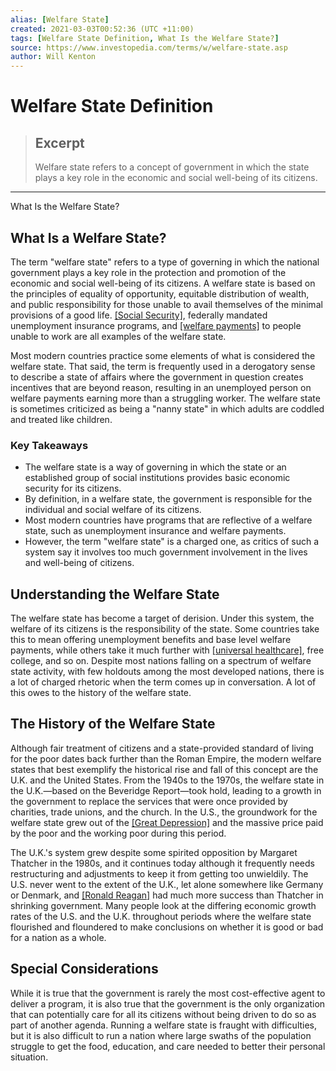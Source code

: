 ```yaml
---
alias: [Welfare State]
created: 2021-03-03T00:52:36 (UTC +11:00)
tags: [Welfare State Definition, What Is the Welfare State?]
source: https://www.investopedia.com/terms/w/welfare-state.asp
author: Will Kenton
---
```


# Welfare State Definition

> ## Excerpt
> Welfare state refers to a concept of government in which the state plays a key role in the economic and social well-being of its citizens.

---

What Is the Welfare State?
## What Is a Welfare State?

The term "welfare state" refers to a type of governing in which the national government plays a key role in the protection and promotion of the economic and social well-being of its citizens. A welfare state is based on the principles of equality of opportunity, equitable distribution of wealth, and public responsibility for those unable to avail themselves of the minimal provisions of a good life. [[Social Security]](https://www.investopedia.com/terms/s/socialsecurity.asp), federally mandated unemployment insurance programs, and [[welfare payments]](https://www.investopedia.com/terms/w/welfare.asp) to people unable to work are all examples of the welfare state.

Most modern countries practice some elements of what is considered the welfare state. That said, the term is frequently used in a derogatory sense to describe a state of affairs where the government in question creates incentives that are beyond reason, resulting in an unemployed person on welfare payments earning more than a struggling worker. The welfare state is sometimes criticized as being a "nanny state" in which adults are coddled and treated like children.

### Key Takeaways

-   The welfare state is a way of governing in which the state or an established group of social institutions provides basic economic security for its citizens.
-   By definition, in a welfare state, the government is responsible for the individual and social welfare of its citizens.
-   Most modern countries have programs that are reflective of a welfare state, such as unemployment insurance and welfare payments.
-   However, the term "welfare state" is a charged one, as critics of such a system say it involves too much government involvement in the lives and well-being of citizens.

## Understanding the Welfare State

The welfare state has become a target of derision. Under this system, the welfare of its citizens is the responsibility of the state. Some countries take this to mean offering unemployment benefits and base level welfare payments, while others take it much further with [[universal healthcare]](https://www.investopedia.com/terms/u/universal-coverage.asp), free college, and so on. Despite most nations falling on a spectrum of welfare state activity, with few holdouts among the most developed nations, there is a lot of charged rhetoric when the term comes up in conversation. A lot of this owes to the history of the welfare state. 

## The History of the Welfare State

Although fair treatment of citizens and a state-provided standard of living for the poor dates back further than the Roman Empire, the modern welfare states that best exemplify the historical rise and fall of this concept are the U.K. and the United States. From the 1940s to the 1970s, the welfare state in the U.K.—based on the Beveridge Report—took hold, leading to a growth in the government to replace the services that were once provided by charities, trade unions, and the church. In the U.S., the groundwork for the welfare state grew out of the [[Great Depression]](https://www.investopedia.com/terms/g/great_depression.asp) and the massive price paid by the poor and the working poor during this period.

The U.K.'s system grew despite some spirited opposition by Margaret Thatcher in the 1980s, and it continues today although it frequently needs restructuring and adjustments to keep it from getting too unwieldily. The U.S. never went to the extent of the U.K., let alone somewhere like Germany or Denmark, and [[Ronald Reagan]](https://www.investopedia.com/terms/r/reaganomics.asp) had much more success than Thatcher in shrinking government. Many people look at the differing economic growth rates of the U.S. and the U.K. throughout periods where the welfare state flourished and floundered to make conclusions on whether it is good or bad for a nation as a whole.

## Special Considerations

While it is true that the government is rarely the most cost-effective agent to deliver a program, it is also true that the government is the only organization that can potentially care for all its citizens without being driven to do so as part of another agenda. Running a welfare state is fraught with difficulties, but it is also difficult to run a nation where large swaths of the population struggle to get the food, education, and care needed to better their personal situation.
